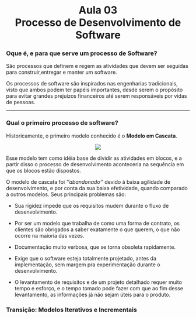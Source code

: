 <h1 align='center'> Aula 03 <br>Processo de Desenvolvimento de Software</h1>

### Oque é, e para que serve um processo de Software?

São processos que definem e regem as atividades que devem ser seguidas para construir,entregar e manter um software.

Os processos de software são inspirados nas engenharias tradicionais, visto que ambos podem ter papéis importantes, desde serem o propósito para evitar grandes prejuízos financeiros até serem responsáveis por vidas de pessoas.

- - -

### Qual o primeiro processo de software?

Historicamente, o primeiro modelo conhecido é o **Modelo em Cascata**.

<p align='center' >
<img src='https://upload.wikimedia.org/wikipedia/commons/thumb/0/08/Modelo_em_cascata.png/350px-Modelo_em_cascata.png'>
</p>

Esse modelo tem como idéia base de dividir as atividades em blocos, e a partir disso o processo de desenvolvimento aconteceria na sequência em que os blocos estão dispostos.


O modelo de cascata foi *''abandonado''* devido à baixa agilidade de desenvolvimento, e por conta da sua baixa efetividade, quando comparado a outros modelos. Seus principais problemas são:

  - Sua rigidez impede que os requisitos mudem durante o fluxo de desenvolvimento.

  - Por ser um modelo que trabalha de como uma forma de contrato, os clientes são obrigados a saber exatamente o que querem, o que não ocorre na maioria das vezes.

  - Documentação muito verbosa, que se torna obsoleta rapidamente.

  - Exige que o software esteja totalmente projetado, antes da implementação, sem margem pra experimentação durante o desenvolvimento.

  - O levantamento de requisitos e de um projeto detalhado requer muito tempo e esforço, e o tempo tomado pode fazer com que ao fim desse levantamento, as informações já não sejam úteis para o produto.


### Transição: Modelos Iterativos e Incrementais
